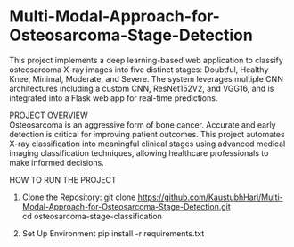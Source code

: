 # Multi-Modal-Approach-for-Osteosarcoma-Stage-Detection
This project implements a deep learning-based web application to classify osteosarcoma X-ray images into five distinct stages: Doubtful, Healthy Knee, Minimal, Moderate, and Severe. The system leverages multiple CNN architectures including a custom CNN, ResNet152V2, and VGG16, and is integrated into a Flask web app for real-time predictions.

PROJECT OVERVIEW       
Osteosarcoma is an aggressive form of bone cancer. Accurate and early detection is critical for improving patient outcomes. This project automates X-ray classification into meaningful clinical stages using advanced medical imaging classification techniques, allowing healthcare professionals to make informed decisions.    

HOW TO RUN THE PROJECT         
1. Clone the Repository:
git clone https://github.com/KaustubhHari/Multi-Modal-Approach-for-Osteosarcoma-Stage-Detection.git          
cd osteosarcoma-stage-classification      

2. Set Up Environment
pip install -r requirements.txt



